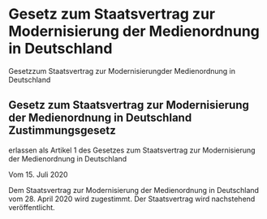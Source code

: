 # Gesetz zum Staatsvertrag zur Modernisierung der Medienordnung in Deutschland

Gesetzzum Staatsvertrag zur Modernisierungder Medienordnung in Deutschland

## Gesetz zum Staatsvertrag zur Modernisierung der Medienordnung in Deutschland Zustimmungsgesetz

erlassen als Artikel 1 des Gesetzes zum Staatsvertrag zur Modernisierung der Medienordnung in Deutschland

Vom 15. Juli 2020

Dem Staatsvertrag zur Modernisierung der Medienordnung in Deutschland vom 28. April 2020 wird zugestimmt. Der Staatsvertrag wird nachstehend veröffentlicht.

